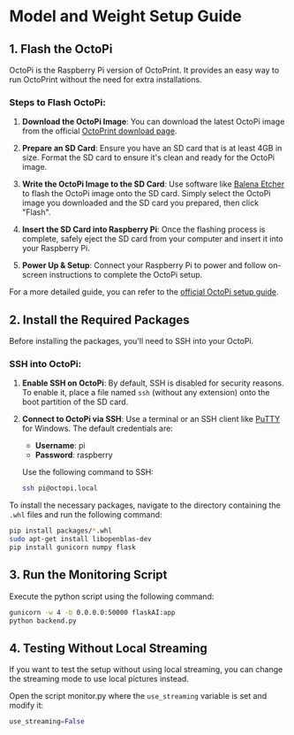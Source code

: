 # Model and Weight Setup Guide

## 1. Flash the OctoPi
OctoPi is the Raspberry Pi version of OctoPrint. It provides an easy way to run OctoPrint without the need for extra installations.

### Steps to Flash OctoPi:
1. **Download the OctoPi Image**: You can download the latest OctoPi image from the official [OctoPrint download page](https://octoprint.org/download/).
   
2. **Prepare an SD Card**: Ensure you have an SD card that is at least 4GB in size. Format the SD card to ensure it's clean and ready for the OctoPi image.

3. **Write the OctoPi Image to the SD Card**: Use software like [Balena Etcher](https://www.balena.io/etcher/) to flash the OctoPi image onto the SD card. Simply select the OctoPi image you downloaded and the SD card you prepared, then click "Flash".

4. **Insert the SD Card into Raspberry Pi**: Once the flashing process is complete, safely eject the SD card from your computer and insert it into your Raspberry Pi.

5. **Power Up & Setup**: Connect your Raspberry Pi to power and follow on-screen instructions to complete the OctoPi setup.

For a more detailed guide, you can refer to the [official OctoPi setup guide](https://github.com/guysoft/OctoPi).

## 2. Install the Required Packages
Before installing the packages, you'll need to SSH into your OctoPi.

### SSH into OctoPi:
1. **Enable SSH on OctoPi**: By default, SSH is disabled for security reasons. To enable it, place a file named `ssh` (without any extension) onto the boot partition of the SD card.

2. **Connect to OctoPi via SSH**: Use a terminal or an SSH client like [PuTTY](https://www.putty.org/) for Windows. The default credentials are:
   - **Username**: pi
   - **Password**: raspberry

   Use the following command to SSH:
   ```bash
   ssh pi@octopi.local
   ```

To install the necessary packages, navigate to the directory containing the `.whl` files and run the following command:
```bash
pip install packages/*.whl
sudo apt-get install libopenblas-dev
pip install gunicorn numpy flask
```
## 3. Run the Monitoring Script
Execute the python script using the following command:

```bash
gunicorn -w 4 -b 0.0.0.0:50000 flaskAI:app
python backend.py
```
## 4. Testing Without Local Streaming

If you want to test the setup without using local streaming, you can change the streaming mode to use local pictures instead.

Open the script monitor.py where the `use_streaming` variable is set and modify it:

```python
use_streaming=False
```
